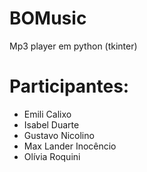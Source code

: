 # BOMusic
Mp3 player em python (tkinter)

# Participantes:
- Emili Calixo
- Isabel Duarte
- Gustavo Nicolino
- Max Lander Inocêncio
- Olívia Roquini
